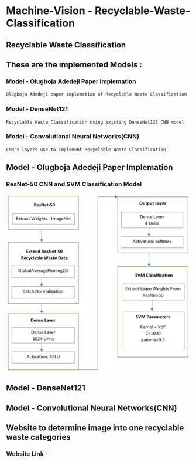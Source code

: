 # Machine-Vision - Recyclable-Waste-Classification

## Recyclable Waste Classification

## These are the implemented Models :

  ### Model - Olugboja Adedeji Paper Implemation
    Olugboja Adedeji paper implemation of Recyclable Waste Classification  

  ### Model - DenseNet121
    Recyclable Waste Classification using existing DenseNet121 CNN model  

  ### Model - Convolutional Neural Networks(CNN)
    CNN's layers use to implement Recyclable Waste Classification
 
 
 ## Model - Olugboja Adedeji Paper Implemation
 
  ### ResNet-50 CNN and SVM Classification Model
  
  ![alt text](https://github.com/kaush77/Machine-Vision---Recyclable-Waste-Classification/blob/master/model_results/model/ResNet-50.JPG)
 
 ## Model - DenseNet121
 
 ## Model - Convolutional Neural Networks(CNN)



## Website to determine image into one recyclable waste categories
  ### Website Link - 

